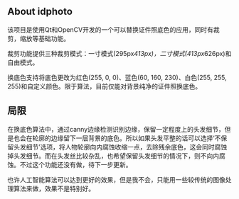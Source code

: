 ## About idphoto

该项目是使用Qt和OpenCV开发的一个可以替换证件照底色的应用，同时有裁剪，缩放等基础功能。

裁剪功能提供三种裁剪模式：一寸模式(295px*413px)，二寸模式(413px*626px)和自由模式。

换底色支持将底色更改为红色(255, 0, 0)、蓝色(60, 160, 230)、白色(255, 255, 255)和自定义颜色。限于算法，目前仅能对背景纯净的证件照换底色。

## 局限

在换底色算法中，通过canny边缘检测识别边缘，保留一定程度上的头发细节，但是也会在轮廓的边缘留下一层背景的底色。所以如果头发平整的话可以选择‘不保留头发细节’选项，将人物轮廓向内腐蚀收缩一点，去除残余底色，这会同时腐蚀掉头发细节。而在头发丝比较杂乱，也希望保留头发细节的情况下，则不向内腐蚀。不过这个功能还没有做，待下一步更新。

也许人工智能算法可以达到更好的效果，但是我不会，只能用一些较传统的图像处理算法来做，效果不是特别好。
